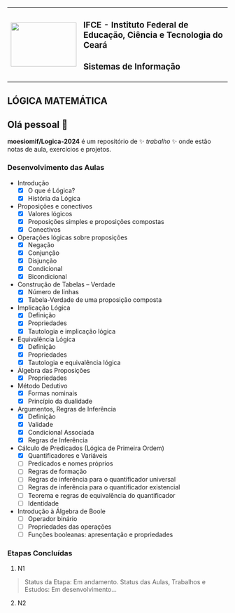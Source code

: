 <table>
  <tr>
   	 <td>
             <img width="150" height="100" src="https://github.com/moesiomif/Discreta-2024/blob/main/Aula-1/Imagens/Crato_IF2.png">
	    </td>
        <td> 
<main>
	
### IFCE - Instituto Federal de Educação, Ciência e Tecnologia do Ceará

###  Sistemas de Informação

</main>
</table>

## LÓGICA MATEMÁTICA 

## Olá pessoal 👋

**moesiomif/Logica-2024** é um repositório de ✨ _trabalho_ ✨ onde estão notas de aula, exercícios e projetos.

### Desenvolvimento das Aulas

-  Introdução
	- [x] O que é Lógica?
    - [x] História da Lógica
- Proposições e conectivos
    - [x] Valores lógicos
    - [x] Proposições simples e proposições compostas
    - [x] Conectivos
- Operações lógicas sobre proposições
    - [x] Negação
    - [x] Conjunção
    - [x] Disjunção
    - [x] Condicional
    - [x] Bicondicional
- Construção de Tabelas – Verdade
    - [x]  Número de linhas
    - [x]  Tabela-Verdade de uma proposição composta
- Implicação Lógica
    - [x] Definição
    - [x] Propriedades
    - [x] Tautologia e implicação lógica
- Equivalência Lógica
    - [x] Definição
    - [x] Propriedades
    - [x] Tautologia e equivalência lógica
- Álgebra das Proposições
    - [x] Propriedades
- Método Dedutivo
    - [x] Formas nominais
    - [x] Princípio da dualidade
- Argumentos, Regras de Inferência
    - [x] Definição
    - [x] Validade
    - [x] Condicional Associada
    - [x] Regras de Inferência
- Cálculo de Predicados (Lógica de Primeira Ordem)
    - [x] Quantificadores e Variáveis
    - [ ] Predicados e nomes próprios
    - [ ] Regras de formação
    - [ ] Regras de inferência para o quantificador universal
    - [ ] Regras de inferência para o quantificador existencial
    - [ ] Teorema e regras de equivalência do quantificador
    - [ ] Identidade
- Introdução à Álgebra de Boole
    - [ ] Operador binário
    - [ ] Propriedades das operações
    - [ ] Funções booleanas: apresentação e propriedades
### Etapas Concluídas
1. N1 
  > Status da Etapa: Em andamento.
  > Status das Aulas, Trabalhos e Estudos: Em desenvolvimento...
2. N2

